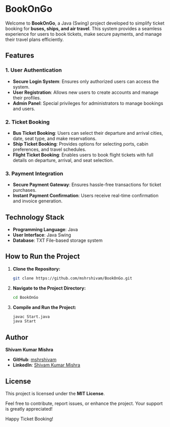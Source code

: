 # BookOnGo

Welcome to **BookOnGo**, a Java (Swing) project developed to simplify ticket booking for **buses, ships, and air travel**. This system provides a seamless experience for users to book tickets, make secure payments, and manage their travel plans efficiently.

## Features

### 1. User Authentication

- **Secure Login System**: Ensures only authorized users can access the system.
- **User Registration**: Allows new users to create accounts and manage their profiles.
- **Admin Panel**: Special privileges for administrators to manage bookings and users.

### 2. Ticket Booking

- **Bus Ticket Booking**: Users can select their departure and arrival cities, date, seat type, and make reservations.
- **Ship Ticket Booking**: Provides options for selecting ports, cabin preferences, and travel schedules.
- **Flight Ticket Booking**: Enables users to book flight tickets with full details on departure, arrival, and seat selection.

### 3. Payment Integration

- **Secure Payment Gateway**: Ensures hassle-free transactions for ticket purchases.
- **Instant Payment Confirmation**: Users receive real-time confirmation and invoice generation.

## Technology Stack

- **Programming Language**: Java
- **User Interface**: Java Swing
- **Database**: TXT File-based storage system

## How to Run the Project

1. **Clone the Repository:**

   ```bash
   git clone https://github.com/mshrshivam/BookOnGo.git
   ```

2. **Navigate to the Project Directory:**

   ```bash
   cd BookOnGo
   ```

3. **Compile and Run the Project:**

   ```bash
   javac Start.java
   java Start
   ```

## Author

**Shivam Kumar Mishra**

- **GitHub**: [mshrshivam](https://github.com/mshrshivam)
- **LinkedIn**: [Shivam Kumar Mishra](https://www.linkedin.com/in/shivam-kumar-mishra-586b02291/)

## License

This project is licensed under the **MIT License**.

Feel free to contribute, report issues, or enhance the project. Your support is greatly appreciated!

Happy Ticket Booking! 
